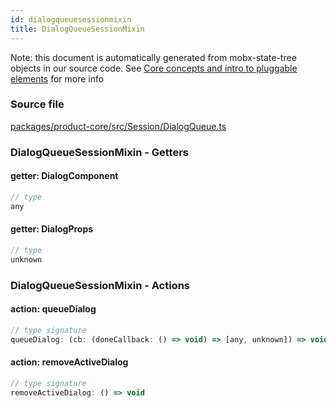 ```yaml
---
id: dialogqueuesessionmixin
title: DialogQueueSessionMixin
---
```


Note: this document is automatically generated from mobx-state-tree objects in
our source code. See
[Core concepts and intro to pluggable elements](/docs/developer_guide/) for more
info

### Source file

[packages/product-core/src/Session/DialogQueue.ts](https://github.com/GMOD/jbrowse-components/blob/main/packages/product-core/src/Session/DialogQueue.ts)

### DialogQueueSessionMixin - Getters

#### getter: DialogComponent

```js
// type
any
```

#### getter: DialogProps

```js
// type
unknown
```

### DialogQueueSessionMixin - Actions

#### action: queueDialog

```js
// type signature
queueDialog: (cb: (doneCallback: () => void) => [any, unknown]) => void
```

#### action: removeActiveDialog

```js
// type signature
removeActiveDialog: () => void
```
